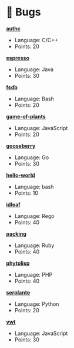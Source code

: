 # 🐛 Bugs

**[authc](./authc)**
- Language: C/C++
- Points: 20

**[espresso](./espresso)**
- Language: Java
- Points: 30

**[fsdb](./fsdb)**
- Language: Bash
- Points: 20

**[game-of-plants](./game-of-plants)**
- Language: JavaScript
- Points: 20

**[gooseberry](./gooseberry)**
- Language: Go
- Points: 30

**[hello-world](./hello-world)**
- Language: bash
- Points: 10

**[idleaf](./idleaf)**
- Language: Rego
- Points: 40

**[packing](./packing)**
- Language: Ruby
- Points: 40

**[phytolisp](./phytolisp)**
- Language: PHP
- Points: 40

**[serplante](./serplante)**
- Language: Python
- Points: 20

**[vwt](./vwt)**
- Language: JavaScript
- Points: 30
